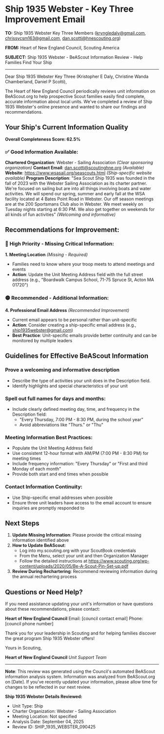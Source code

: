 # Ship 1935 Webster - Key Three Improvement Email

**TO:** Ship 1935 Webster Key Three Members (kryngledaly@gmail.com, chrissycsm163@gmail.com, dan.scotti@hnescouting.org)

**FROM:** Heart of New England Council, Scouting America

**SUBJECT:** Ship 1935 Webster - BeAScout Information Review - Help Families Find Your Ship

---

Dear Ship 1935 Webster Key Three (Kristopher E Daly, Christine Wanda Chamberland, Daniel P Scotti),

The Heart of New England Council periodically reviews unit information on BeAScout.org to help prospective Scout families easily find complete, accurate information about local units. We've completed a review of Ship 1935 Webster's online presence and wanted to share our findings and recommendations.

## Your Ship's Current Information Quality

**Overall Completeness Score: 62.5%**

### ✅ **Good Information Available:**
**Chartered Organization**: Webster - Sailing Association *(Clear sponsoring organization)*
**Contact Email**: dan.scotti@scoutinghne.org *(Available)*
**Website**: https://www.wsasail.org/seascouts.html *(Ship-specific website available)*
**Program Description**: "Sea Scout Ship 1935 was founded in the fall of 2023 with the Webster Sailing Association as its charter partner. We're focused on sailing but are into all things involving boats and water activities. We will spend our spring, summer and early fall at the WSA facility located at 4 Bates Point Road in Webster. Our off season meetings are at the 200 Sportsmans Club also in Webster. We meet weekly on Tuesday nights starting at 6:30 PM. We also get together on weekends for all kinds of fun activities" *(Welcoming and informative)*

## Recommendations for Improvement:

### 🔴 **High Priority - Missing Critical Information:**

**1. Meeting Location** *(Missing - Required)*
- Families need to know where your troop meets to attend meetings and events
- **Action**: Update the Unit Meeting Address field with the full street address (e.g., "Boardwalk Campus School, 71-75 Spruce St, Acton MA 01720")

### 🟡 **Recommended - Additional Information:**

**4. Professional Email Address** *(Recommended Improvement)*
- Current email appears to be personal rather than unit-specific
- **Action**: Consider creating a ship-specific email address (e.g., ship1935webster@gmail.com)
- **Best Practice**: Unit-specific emails provide better continuity and can be monitored by multiple leaders

## Guidelines for Effective BeAScout Information

### **Prove a welcoming and informative description**
- Describe the type of activities your unit does in the Description field.
- Identify highlights and special characteristics of your unit

### **Spell out full names for days and months:**
- Include clearly defined meeting day, time, and frequency in the Description field:
  - "Every Thursday, 7:00 PM - 8:30 PM, during the school year"
  - Avoid abbreviations like "Thurs." or "Thu"

### **Meeting Information Best Practices:**
- Populate the Unit Meeting Address field
- Use consistent 12-hour format with AM/PM (7:00 PM - 8:30 PM) for meeting times
- Include frequency information: "Every Thursday" or "First and third Monday of each month"
- Provide both start and end times when possible

### **Contact Information Continuity:**
- Use Ship-specific email addresses when possible
- Ensure three unit leaders have access to the email account to ensure inquiries are promptly responded to

## Next Steps

1. **Update Missing Information**: Please provide the critical missing information identified above
2. **How to Update BeAScout**: 
   - Log into my.scouting.org with your ScoutBook credentials
   - From the Menu, select your unit and then Organization Manager
   - Follow the detailed instructions at
     https://www.scouting.org/wp-content/uploads/2020/05/Be-A-Scout-Pin-Set-up.pdf
3. **Review During Rechartering**: Recommend reviewing information during the annual rechartering process

## Questions or Need Help?

If you need assistance updating your unit's information or have questions about these recommendations, please contact:

**Heart of New England Council**
Email: [council contact email]
Phone: [council phone number]

Thank you for your leadership in Scouting and for helping families discover the great program Ship 1935 Webster offers!

Yours in Scouting,

**Heart of New England Council**
*Unit Support Team*

---

**Note**: This review was generated using the Council's automated BeAScout information analysis system. Information was analyzed from BeAScout.org on [Date]. If you've recently updated your information, please allow time for changes to be reflected in our next review.

**Ship 1935 Webster Details Reviewed:**
- Unit Type: Ship
- Charter Organization: Webster - Sailing Association
- Meeting Location: Not specified
- Analysis Date: September 04, 2025
- Review ID: SHIP_1935_WEBSTER_090425